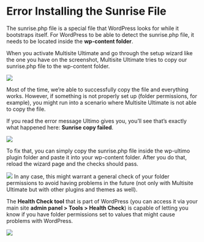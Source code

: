 # Error Installing the Sunrise File

The sunrise.php file is a special file that WordPress looks for while it bootstraps itself. For WordPress to be able to detect the sunrise.php file, it needs to be located inside the **wp-content folder**.

When you activate Multisite Ultimate and go through the setup wizard like the one you have on the screenshot, Multisite Ultimate tries to copy our sunrise.php file to the wp-content folder.

![](https://wp-ultimo-space.fra1.cdn.digitaloceanspaces.com/hs-file-v6hosgLWpt.png)

Most of the time, we’re able to successfully copy the file and everything works. However, if something is not properly set up (folder permissions, for example), you might run into a scenario where Multisite Ultimate is not able to copy the file.

If you read the error message Ultimo gives you, you’ll see that’s exactly what happened here: **Sunrise copy failed**.

![](https://wp-ultimo-space.fra1.cdn.digitaloceanspaces.com/hs-file-RXS5EbirfM.png)

To fix that, you can simply copy the sunrise.php file inside the wp-ultimo plugin folder and paste it into your wp-content folder. After you do that, reload the wizard page and the checks should pass.

![](https://wp-ultimo-space.fra1.cdn.digitaloceanspaces.com/hs-file-p6hz1I9ycl.png) In any case, this might warrant a general check of your folder permissions to avoid having problems in the future (not only with Multisite Ultimate but with other plugins and themes as well).

The **Health Check tool** that is part of WordPress (you can access it via your main site **admin panel > Tools > Health Check**) is capable of letting you know if you have folder permissions set to values that might cause problems with WordPress.

![](https://wp-ultimo-space.fra1.cdn.digitaloceanspaces.com/hs-file-oZEKeyxo2E.png)
